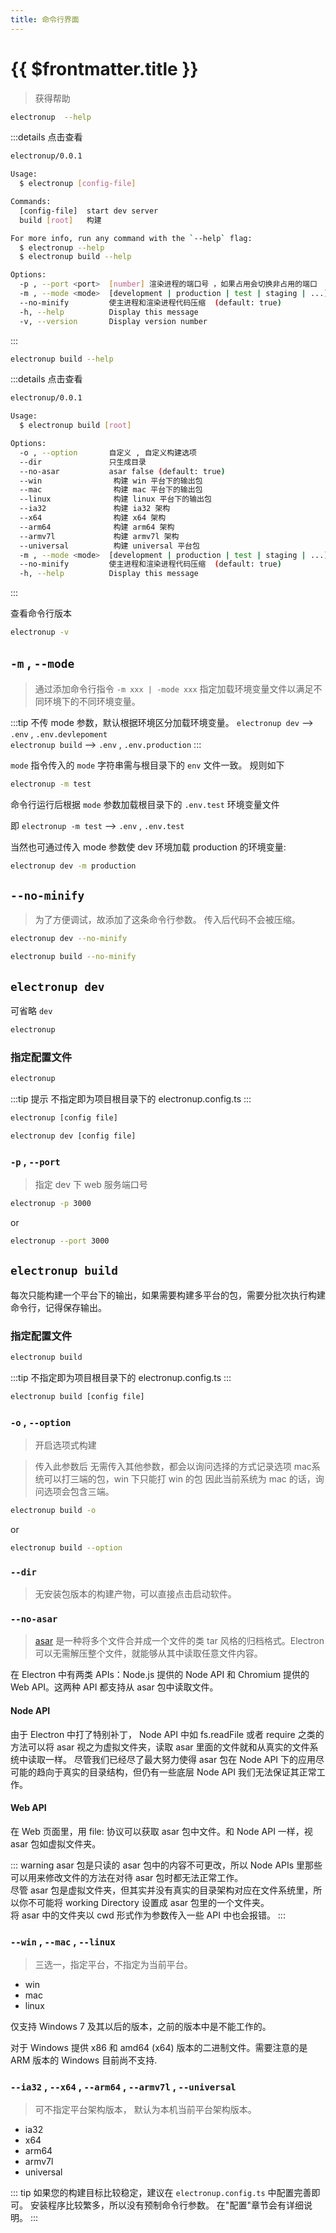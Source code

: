 ```yaml
---
title: 命令行界面
---
```


# {{ $frontmatter.title }}

> 获得帮助

```bash
electronup  --help
```
:::details 点击查看
```bash
electronup/0.0.1

Usage:
  $ electronup [config-file]

Commands:
  [config-file]  start dev server
  build [root]   构建

For more info, run any command with the `--help` flag:
  $ electronup --help
  $ electronup build --help

Options:
  -p , --port <port>  [number] 渲染进程的端口号 ，如果占用会切换非占用的端口
  -m , --mode <mode>  [development | production | test | staging | ...] 环境模式
  --no-minify         使主进程和渲染进程代码压缩  (default: true)
  -h, --help          Display this message
  -v, --version       Display version number
```
:::

```bash
electronup build --help
```

:::details 点击查看
```bash
electronup/0.0.1

Usage:
  $ electronup build [root]

Options:
  -o , --option       自定义 , 自定义构建选项
  --dir               只生成目录
  --no-asar           asar false (default: true)
  --win                构建 win 平台下的输出包
  --mac                构建 mac 平台下的输出包
  --linux              构建 linux 平台下的输出包
  --ia32               构建 ia32 架构
  --x64                构建 x64 架构
  --arm64              构建 arm64 架构
  --armv7l             构建 armv7l 架构
  --universal          构建 universal 平台包
  -m , --mode <mode>  [development | production | test | staging | ...] 环境模式
  --no-minify         使主进程和渲染进程代码压缩  (default: true)
  -h, --help          Display this message
```
:::

查看命令行版本

```bash
electronup -v
```

## `-m` , `--mode`

> 通过添加命令行指令 `-m xxx | -mode xxx` 指定加载环境变量文件以满足不同环境下的不同环境变量。

:::tip 不传 mode 参数，默认根据环境区分加载环境变量。
`electronup dev`  -->  `.env` , `.env.devlepoment` <br />
`electronup build` --> `.env` , `.env.production`
:::

`mode` 指令传入的 `mode` 字符串需与根目录下的 `env` 文件一致。 规则如下

```bash
electronup -m test
```

命令行运行后根据 `mode` 参数加载根目录下的 `.env.test` 环境变量文件

即 `electronup -m test` --> `.env` , `.env.test`

当然也可通过传入 mode 参数使 dev 环境加载 production 的环境变量:

```bash
electronup dev -m production
```

## `--no-minify`
> 为了方便调试，故添加了这条命令行参数。
> 传入后代码不会被压缩。

```bash
electronup dev --no-minify
```

```bash
electronup build --no-minify
```

## `electronup dev`

可省略 `dev`
```bash
electronup
```

### 指定配置文件

```bash
electronup
```
:::tip 提示
不指定即为项目根目录下的 electronup.config.ts
:::

```bash
electronup [config file]
```

```bash
electronup dev [config file]
```

### `-p` , `--port`

> 指定 dev 下 web 服务端口号

```bash
electronup -p 3000
```

or

```bash
electronup --port 3000
```

## `electronup build`

每次只能构建一个平台下的输出，如果需要构建多平台的包，需要分批次执行构建命令行，记得保存输出。

### 指定配置文件

```bash
electronup build
```
:::tip
不指定即为项目根目录下的 electronup.config.ts
:::

```bash
electronup build [config file]
```

### `-o` , `--option`

>开启选项式构建

> 传入此参数后 无需传入其他参数，都会以询问选择的方式记录选项
> mac系统可以打三端的包，win 下只能打 win 的包
> 因此当前系统为 mac 的话，询问选项会包含三端。

```bash
electronup build -o
```

or 

```bash
electronup build --option
```

### `--dir`

> 无安装包版本的构建产物，可以直接点击启动软件。

### `--no-asar`

> [asar](https://github.com/electron/asar) 是一种将多个文件合并成一个文件的类 tar 风格的归档格式。Electron 可以无需解压整个文件，就能够从其中读取任意文件内容。

在 Electron 中有两类 APIs：Node.js 提供的 Node API 和 Chromium 提供的 Web API。这两种 API 都支持从 asar 包中读取文件。

#### Node API

由于 Electron 中打了特别补丁， Node API 中如 fs.readFile 或者 require 之类的方法可以将 asar 视之为虚拟文件夹，读取 asar 里面的文件就和从真实的文件系统中读取一样。
尽管我们已经尽了最大努力使得 asar 包在 Node API 下的应用尽可能的趋向于真实的目录结构，但仍有一些底层 Node API 我们无法保证其正常工作。

#### Web API

在 Web 页面里，用 file: 协议可以获取 asar 包中文件。和 Node API 一样，视 asar 包如虚拟文件夹。

::: warning asar 包是只读的 
asar 包中的内容不可更改，所以 Node APIs 里那些可以用来修改文件的方法在对待 asar 包时都无法正常工作。
<br />
尽管 asar 包是虚拟文件夹，但其实并没有真实的目录架构对应在文件系统里，所以你不可能将 working Directory 设置成 asar 包里的一个文件夹。
<br />
将 asar 中的文件夹以 cwd 形式作为参数传入一些 API 中也会报错。
:::


### `--win` , `--mac` , `--linux`

> 三选一，指定平台，不指定为当前平台。

- win
- mac
- linux

仅支持 Windows 7 及其以后的版本，之前的版本中是不能工作的。

对于 Windows 提供 x86 和 amd64 (x64) 版本的二进制文件。需要注意的是ARM 版本的 Windows 目前尚不支持.

### `--ia32` , `--x64` , `--arm64` , `--armv7l` , `--universal`

> 可不指定平台架构版本， 默认为本机当前平台架构版本。

- ia32
- x64
- arm64
- armv7l
- universal

::: tip 
如果您的构建目标比较稳定，建议在 `electronup.config.ts` 中配置完善即可。
安装程序比较繁多，所以没有预制命令行参数。
在"配置"章节会有详细说明。
:::

